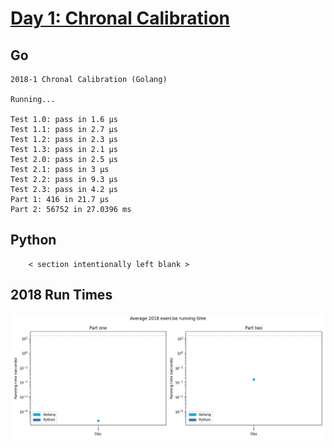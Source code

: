 # [Day 1: Chronal Calibration](https://adventofcode.com/2018/day/1)

<!-- [Day 1: Chronal Calibration](01-chronalCalibration) -->

## Go

```text
2018-1 Chronal Calibration (Golang)

Running...

Test 1.0: pass in 1.6 µs
Test 1.1: pass in 2.7 µs
Test 1.2: pass in 2.3 µs
Test 1.3: pass in 2.1 µs
Test 2.0: pass in 2.5 µs
Test 2.1: pass in 3 µs
Test 2.2: pass in 9.3 µs
Test 2.3: pass in 4.2 µs
Part 1: 416 in 21.7 µs
Part 2: 56752 in 27.0396 ms
```

## Python

```text
    < section intentionally left blank >
```

## 2018 Run Times

![2018 exercise run-time graphs](../run-times.png)
